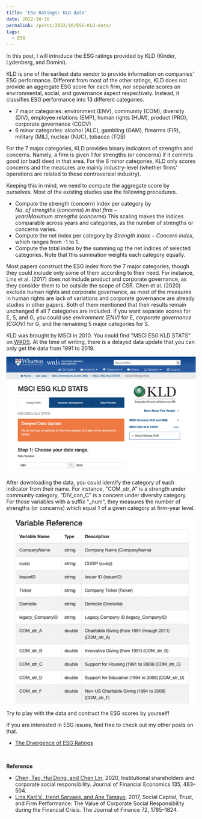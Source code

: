 ```yaml
---
title: 'ESG Ratings: KLD data'
date: 2022-10-16
permalink: /posts/2022/10/ESG-KLD-data/
tags:
  - ESG
---
```


In this post, I will introduce the ESG ratings provided by KLD (Kinder, Lydenberg, and Domini).

KLD is one of the earliest data vendor to provide information on companies' ESG performance. Different from most of the other ratings, KLD does not provide an aggregate ESG score for each firm, nor separate scores on environmental, social, and governance aspect respectively. Instead, it classifies ESG performance into 13 different categories. 
- 7 major categories: environment (ENV), community (COM), diversity (DIV), employee relations (EMP), human rights (HUM), product (PRO), corporate governance (CGOV)
- 6 minor categories: alcohol (ALC), gambling (GAM), firearms (FIR), military (MIL), nuclear (NUC), tobacco (TOB)

For the 7 major categories, KLD provides binary indicators of strengths and concerns. Namely, a firm is given 1 for strengths (or concerns) if it commits good (or bad) deed in that area. For the 6 minor categories, KLD only scores concerns and the measures are mainly industry-level (whether firms' operations are related to these controversial industry). 

Keeping this in mind, we need to compute the aggregate score by ourselves. Most of the existing studies use the following procedures.
- Compute the strength (concern) index per category by $No.\ of\ strengths\ (concerns)\ in\ that\ firm-year/Maximum\ strengths\ (concerns)$ This scaling makes the indices comparable across years and categories, as the number of strengths or concerns varies.
- Compute the net index per category by $Strength\ index - Concern\ index$, which ranges from -1 to 1.
- Compute the total index by the summing up the net indices of selected categories. Note that this summation weights each category equally.

Most papers construct the ESG index from the 7 major categories, though they could include only some of them according to their need. For instance, Lins et al. (2017) does not include product and corporate governance, as they consider them to be outside the scope of CSR. Chen et al. (2020) exclude human rights and corporate governance, as most of the measures in human rights are lack of variations and corporate governance are already studies in other papers. Both of them mentioned that their results remain unchanged if all 7 categories are included. If you want separate scores for E, S, and G, you could use *environment (ENV)* for E, *corporate governance (CGOV)* for G, and the remaining 5 major categories for S. 

KLD was brought by MSCI in 2010. You could find "MSCI ESG KLD STATS" on [WRDS](https://wrds-www.wharton.upenn.edu/pages/get-data/msci-formerly-kld-and-gmi/msci-esg-kld-stats/social-ratings-full/). At the time of writing, there is a delayed data update that you can only get the data from 1991 to 2019. 

![kld-wrds](/images/blog/2022-10-16-kld/kld-wrds.png)

After downloading the data, you could identify the category of each indicator from their name. For instance, "COM_str_A" is a strength under community category, "DIV_con_C" is a concern under diversity category. For those variables with a suffix "_num", they measures the number of strengths (or concerns) which equal 1 of a given category at firm-year level.

![kld-variables](/images/blog/2022-10-16-kld/kld-variables.png)

Try to play with the data and contruct the ESG scores by yourself!

If you are interested in ESG issues, feel free to check out my other posts on that.
- [The Divergence of ESG Ratings](/posts/2022/10/ESG-ratings-divergence/)

<br>

**Reference**
- [Chen, Tao, Hui Dong, and Chen Lin](https://www.sciencedirect.com/science/article/abs/pii/S0304405X19301643), 2020, Institutional shareholders and corporate social responsibility. Journal of Financial Economics 135, 483–504.
- [Lins Karl V., Henri Servaes, and Ane Tamayo](https://onlinelibrary.wiley.com/doi/pdfdirect/10.1111/jofi.12505), 2017, Social Capital, Trust, and Firm Performance: The Value of Corporate Social Responsibility during the Financial Crisis. The Journal of Finance 72, 1785–1824.